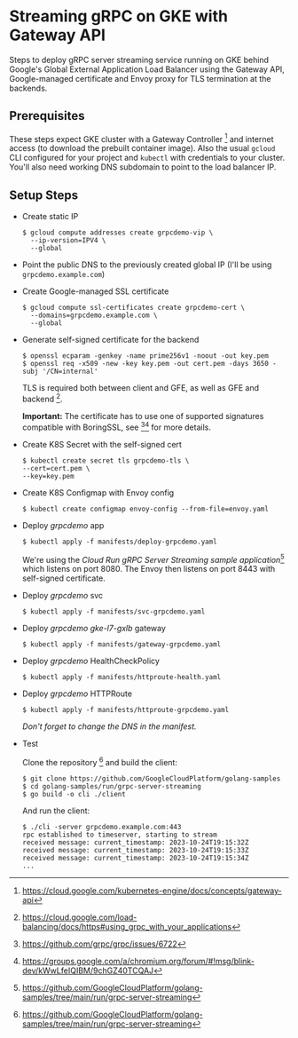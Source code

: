 # Streaming gRPC on GKE with Gateway API

Steps to deploy gRPC server streaming service running on GKE behind Google's
Global External Application Load Balancer using the Gateway API, Google-managed
certificate and Envoy proxy for TLS termination at the backends.

## Prerequisites

These steps expect GKE cluster with a Gateway Controller [^1] and internet
access (to download the prebuilt container image). Also the usual `gcloud` CLI
configured for your project and `kubectl` with credentials to your cluster.
You'll also need working DNS subdomain to point to the load balancer IP.

## Setup Steps

- Create static IP
  ```shell
  $ gcloud compute addresses create grpcdemo-vip \
    --ip-version=IPV4 \
    --global
  ```

- Point the public DNS to the previously created global IP (I'll be
  using `grpcdemo.example.com`)

- Create Google-managed SSL certificate
  ```shell
  $ gcloud compute ssl-certificates create grpcdemo-cert \
    --domains=grpcdemo.example.com \
    --global
  ```

- Generate self-signed certificate for the backend
  ```shell
  $ openssl ecparam -genkey -name prime256v1 -noout -out key.pem
  $ openssl req -x509 -new -key key.pem -out cert.pem -days 3650 -subj '/CN=internal'
  ```
  TLS is required both between client and GFE, as well as GFE and backend [^2].

  **Important:** The certificate has to use one of supported signatures
  compatible with BoringSSL, see [^3][^4] for more details. 

- Create K8S Secret with the self-signed cert
  ```shell
  $ kubectl create secret tls grpcdemo-tls \
  --cert=cert.pem \
  --key=key.pem
  ```

- Create K8S Configmap with Envoy config
  ```shell
  $ kubectl create configmap envoy-config --from-file=envoy.yaml
  ```

- Deploy _grpcdemo_ app
  ```shell
  $ kubectl apply -f manifests/deploy-grpcdemo.yaml
  ```

  We're using the *Cloud Run gRPC Server Streaming sample application*[^5] which listens on port 8080.
  The Envoy then listens on port 8443 with self-signed certificate.

- Deploy _grpcdemo_ svc
  ```shell
  $ kubectl apply -f manifests/svc-grpcdemo.yaml
  ```

- Deploy _grpcdemo_ *gke-l7-gxlb* gateway
  ```shell
  $ kubectl apply -f manifests/gateway-grpcdemo.yaml
  ```

- Deploy _grpcdemo_ HealthCheckPolicy
  ```shell
  $ kubectl apply -f manifests/httproute-health.yaml
  ```

- Deploy _grpcdemo_ HTTPRoute
  ```shell
  $ kubectl apply -f manifests/httproute-grpcdemo.yaml
  ```
  *Don't forget to change the DNS in the manifest.*

- Test

  Clone the repository [^5] and build the client:
  ```shell
  $ git clone https://github.com/GoogleCloudPlatform/golang-samples
  $ cd golang-samples/run/grpc-server-streaming
  $ go build -o cli ./client
  ```

  And run the client:
  ```shell
  $ ./cli -server grpcdemo.example.com:443
  rpc established to timeserver, starting to stream
  received message: current_timestamp: 2023-10-24T19:15:32Z
  received message: current_timestamp: 2023-10-24T19:15:33Z
  received message: current_timestamp: 2023-10-24T19:15:34Z
  ...
  ```


[^1]: https://cloud.google.com/kubernetes-engine/docs/concepts/gateway-api
[^2]: https://cloud.google.com/load-balancing/docs/https#using_grpc_with_your_applications
[^3]: https://github.com/grpc/grpc/issues/6722
[^4]: https://groups.google.com/a/chromium.org/forum/#!msg/blink-dev/kWwLfeIQIBM/9chGZ40TCQAJ
[^5]: https://github.com/GoogleCloudPlatform/golang-samples/tree/main/run/grpc-server-streaming
